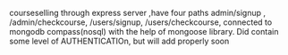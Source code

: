 courseselling through express server ,have four paths admin/signup , /admin/checkcourse, /users/signup, /users/checkcourse, connected to mongodb compass(nosql) with the help of mongoose library. 
Did contain some level of AUTHENTICATIOn, but will add properly soon
